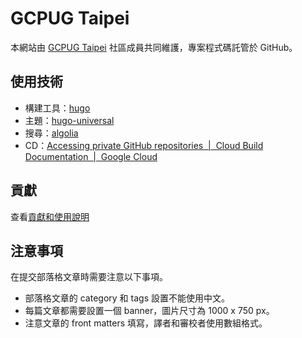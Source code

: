 # GCPUG Taipei

本網站由 [GCPUG Taipei](http://taipei.gcpug.tw/) 社區成員共同維護，專案程式碼託管於 GitHub。

## 使用技術

- 構建工具：[hugo](https://gohugo.io)
- 主題：[hugo-universal](https://github.com/devcows/hugo-universal-theme) 
- 搜尋：[algolia](https://algolia.com)
- CD：[Accessing private GitHub repositories  |  Cloud Build Documentation  |  Google Cloud](https://cloud.google.com/cloud-build/docs/access-private-github-repos)

## 貢獻

查看[貢獻和使用說明](CONTRIBUTING.md)

## 注意事項

在提交部落格文章時需要注意以下事項。

- 部落格文章的 category 和 tags 設置不能使用中文。
- 每篇文章都需要設置一個 banner，圖片尺寸為 1000 x 750 px。
- 注意文章的 front matters 填寫，譯者和審校者使用數組格式。